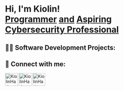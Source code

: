 <h1>Hi, I'm Kiolin! <br/><a href="https://github.com/KiolinH">Programmer</a> <a href="">and</a> <a href="https://www.linkedin.com/in/kiolinharisanker/">Aspiring Cybersecurity Professional</a></h1>

<h2>👨‍💻 Software Development Projects:</h2>
<!-- still need to add projects  -->

<h2> 🤳 Connect with me:</h2>

[<img align="left" alt="KiolinHarisanker | LinkedIn" width="42px" src="https://img.icons8.com/?size=100&id=13930&format=png&color=000000" />][linkedin]
[<img align="left" alt="KiolinHarisanker | Instagram" width="42px" src="https://img.icons8.com/?size=100&id=NdqqxfTuEK6C&format=png&color=000000" />][instagram]
[<img align="left" alt="KiolinHarisanker | TikTok" width="42px" src="https://img.icons8.com/?size=100&id=118640&format=png&color=000000" />][tiktok]


[linkedin]: https://linkedin.com/in/kiolinharisanker/
[instagram]: https://www.instagram.com/xxthe_soldierxx/
[tiktok]: https://www.instagram.com/@kiolinharisanker/



